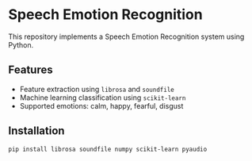 # Speech Emotion Recognition

This repository implements a Speech Emotion Recognition system using Python.

## Features
- Feature extraction using `librosa` and `soundfile`
- Machine learning classification using `scikit-learn`
- Supported emotions: calm, happy, fearful, disgust

## Installation
```bash
pip install librosa soundfile numpy scikit-learn pyaudio
